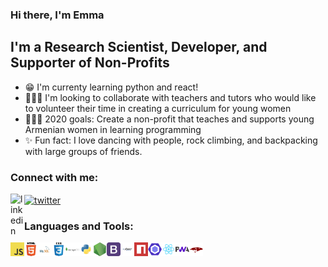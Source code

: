 ### Hi there, I'm Emma 
<!-- - aka [EmmaCodes][website] -->

## I'm a Research Scientist, Developer, and Supporter of Non-Profits
<!-- - I'm currently working on a [A personal blog site][website]! -->
- 😁 I'm currenty learning python and react! 
- 👩🏻‍🏫 I'm looking to collaborate with teachers and tutors who would like to volunteer their time in creating a curriculum for young women
- 🙋🏻‍♀️ 2020 goals: Create a non-profit that teaches and supports young Armenian women in learning programming
- ✨ Fun fact: I love dancing with people, rock climbing, and backpacking with large groups of friends. 


### Connect with me:

[<img align="left" alt="linkedin" width="22px" src="https://cdn.jsdelivr.net/npm/simple-icons@v3/icons/linkedin.svg" />](https://www.linkedin.com/in/armenuhi-avanesyan-99101286/)
[<img align="center" alt="twitter" width="22px" src="https://cdn.jsdelivr.net/npm/simple-icons@v3/icons/twitter.svg" />](https://twitter.com/EmmaPrograms)



### Languages and Tools:

[<img align="left" alt="twitter" width="22px" src="https://raw.githubusercontent.com/github/explore/80688e429a7d4ef2fca1e82350fe8e3517d3494d/topics/javascript/javascript.png" />](https://github.com/topics/javascript)
[<img align="left" alt="twitter" width="22px" src="https://raw.githubusercontent.com/github/explore/80688e429a7d4ef2fca1e82350fe8e3517d3494d/topics/html/html.png" />]()
[<img align="left" alt="twitter" width="22px" src="https://raw.githubusercontent.com/github/explore/80688e429a7d4ef2fca1e82350fe8e3517d3494d/topics/mysql/mysql.png" />]()
[<img align="left" alt="twitter" width="22px" src="https://raw.githubusercontent.com/github/explore/80688e429a7d4ef2fca1e82350fe8e3517d3494d/topics/css/css.png" />]()
[<img align="left" alt="twitter" width="22px" src="https://raw.githubusercontent.com/github/explore/80688e429a7d4ef2fca1e82350fe8e3517d3494d/topics/mongodb/mongodb.png" />]()
[<img align="left" alt="twitter" width="22px" src="https://raw.githubusercontent.com/github/explore/80688e429a7d4ef2fca1e82350fe8e3517d3494d/topics/python/python.png" />]()
[<img align="left" alt="twitter" width="22px" src="https://raw.githubusercontent.com/github/explore/80688e429a7d4ef2fca1e82350fe8e3517d3494d/topics/nodejs/nodejs.png" />]()
[<img align="left" alt="twitter" width="22px" src="https://raw.githubusercontent.com/github/explore/80688e429a7d4ef2fca1e82350fe8e3517d3494d/topics/bootstrap/bootstrap.png" />]()
[<img align="left" alt="twitter" width="22px" src="https://raw.githubusercontent.com/github/explore/80688e429a7d4ef2fca1e82350fe8e3517d3494d/topics/jquery/jquery.png" />]()
[<img align="left" alt="twitter" width="22px" src="https://raw.githubusercontent.com/github/explore/80688e429a7d4ef2fca1e82350fe8e3517d3494d/topics/npm/npm.png" />]()
[<img align="left" alt="twitter" width="22px" src="https://raw.githubusercontent.com/github/explore/80688e429a7d4ef2fca1e82350fe8e3517d3494d/topics/eslint/eslint.png" />]()
[<img align="left" alt="twitter" width="22px" src="https://raw.githubusercontent.com/github/explore/80688e429a7d4ef2fca1e82350fe8e3517d3494d/topics/react/react.png" />]()
[<img align="left" alt="twitter" width="22px" src="https://raw.githubusercontent.com/github/explore/80688e429a7d4ef2fca1e82350fe8e3517d3494d/topics/pwa/pwa.png" />](https://github.com/topics/pwa)
[<img align="left" alt="twitter" width="22px" src="https://raw.githubusercontent.com/github/explore/80688e429a7d4ef2fca1e82350fe8e3517d3494d/topics/mongoose/mongoose.png" />](https://github.com/topics/pwa)
<!-- [<img align="left" alt="twitter" width="22px" src="https://raw.githubusercontent.com/github/explore/80688e429a7d4ef2fca1e82350fe8e3517d3494d/topics/heroku/heroku.png" />](https://github.com/topics/pwa) -->



